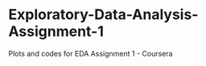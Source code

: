Exploratory-Data-Analysis-Assignment-1
======================================

Plots and codes for EDA Assignment 1 - Coursera
